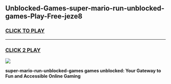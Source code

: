 
## Unblocked-Games-super-mario-run-unblocked-games-Play-Free-jeze8
<h3>
<a href="https://premium76.site?title=super-mario-run-unblocked-games&ref=18A1">CLICK TO PLAY</a></h3>
<hr>

<h3>
<a href="https://premium76.site?title=super-mario-run-unblocked-games&ref=18A1">CLICK 2 PLAY</a>
  
</h3>

<a href="https://premium76.site?title=super-mario-run-unblocked-games&ref=18A1"><img src="https://clearcache.store/games.png"></a>


**super-mario-run-unblocked-games games unblocked: Your Gateway to Fun and Accessible Online Gaming**
